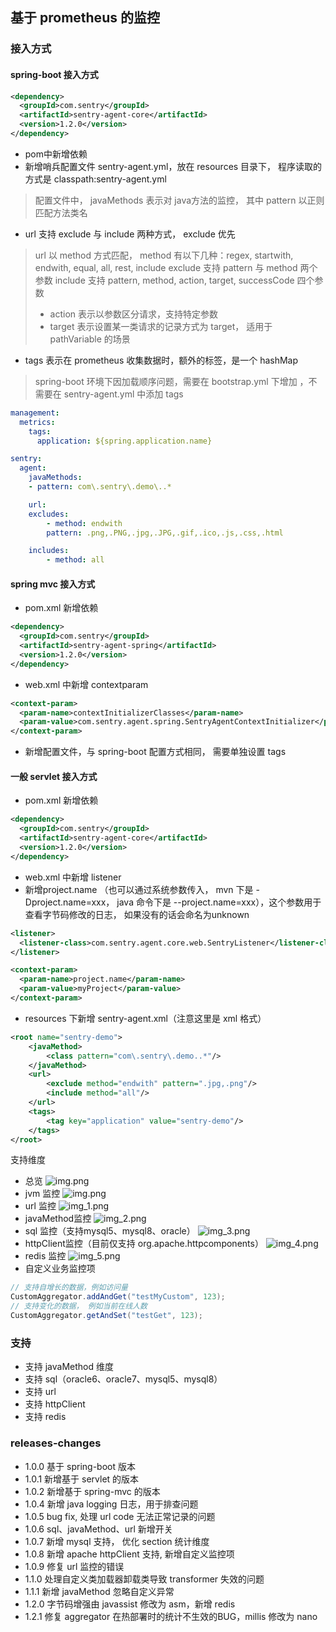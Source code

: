 ## 基于 prometheus 的监控
### 接入方式
#### spring-boot 接入方式

```xml
<dependency>
  <groupId>com.sentry</groupId>
  <artifactId>sentry-agent-core</artifactId>
  <version>1.2.0</version>
</dependency>
```

- pom中新增依赖
- 新增哨兵配置文件 sentry-agent.yml，放在 resources 目录下， 程序读取的方式是 classpath:sentry-agent.yml
> 配置文件中， javaMethods 表示对 java方法的监控， 其中 pattern 以正则匹配方法类名

- url 支持 exclude 与 include 两种方式， exclude 优先
> url 以 method 方式匹配， method 有以下几种：regex, startwith, endwith, equal, all, rest, include
> exclude 支持 pattern 与 method 两个参数
> include 支持 pattern, method, action, target, successCode 四个参数
> - action 表示以参数区分请求，支持特定参数
> - target 表示设置某一类请求的记录方式为 target， 适用于 pathVariable 的场景

- tags 表示在 prometheus 收集数据时，额外的标签，是一个 hashMap
> spring-boot 环境下因加载顺序问题，需要在 bootstrap.yml 下增加 ，不需要在 sentry-agent.yml 中添加 tags

```yaml
management:
  metrics:
    tags:
      application: ${spring.application.name}
```

```yaml
sentry:
  agent:
    javaMethods:
    - pattern: com\.sentry\.demo\..*

    url:
    excludes:
        - method: endwith
        pattern: .png,.PNG,.jpg,.JPG,.gif,.ico,.js,.css,.html

    includes:
        - method: all
```


#### spring mvc 接入方式
- pom.xml 新增依赖

```xml
<dependency>
  <groupId>com.sentry</groupId>
  <artifactId>sentry-agent-spring</artifactId>
  <version>1.2.0</version>
</dependency>
```

- web.xml 中新增 contextparam
```xml
<context-param>
  <param-name>contextInitializerClasses</param-name>
  <param-value>com.sentry.agent.spring.SentryAgentContextInitializer</param-value>
</context-param>
```

- 新增配置文件，与 spring-boot 配置方式相同， 需要单独设置 tags

#### 一般 servlet 接入方式
- pom.xml 新增依赖
```xml
<dependency>
  <groupId>com.sentry</groupId>
  <artifactId>sentry-agent-core</artifactId>
  <version>1.2.0</version>
</dependency>
```

- web.xml 中新增 listener
- 新增project.name （也可以通过系统参数传入， mvn 下是  -Dproject.name=xxx， java 命令下是 --project.name=xxx），这个参数用于查看字节码修改的日志， 如果没有的话会命名为unknown

```xml
<listener>
  <listener-class>com.sentry.agent.core.web.SentryListener</listener-class>
</listener>

<context-param>
  <param-name>project.name</param-name>
  <param-value>myProject</param-value>
</context-param>
```

- resources 下新增  sentry-agent.xml（注意这里是 xml 格式）
```xml
<root name="sentry-demo">
    <javaMethod>
        <class pattern="com\.sentry\.demo..*"/>
    </javaMethod>
    <url>
        <exclude method="endwith" pattern=".jpg,.png"/>
        <include method="all"/>
    </url>
    <tags>
        <tag key="application" value="sentry-demo"/>
    </tags>
</root>
```

支持维度
- 总览
![img.png](https://github.com/moonaries90/simple-sentry/raw/main/imgs/img6.png)
- jvm 监控
![img.png](https://github.com/moonaries90/simple-sentry/raw/main/imgs/img.png)
- url 监控
![img_1.png](https://github.com/moonaries90/simple-sentry/raw/main/imgs/img_1.png)
- javaMethod监控
![img_2.png](https://github.com/moonaries90/simple-sentry/raw/main/imgs/img_2.png)
- sql 监控（支持mysql5、mysql8、oracle）
![img_3.png](https://github.com/moonaries90/simple-sentry/raw/main/imgs/img_3.png)
- httpClient监控（目前仅支持 org.apache.httpcomponents）
![img_4.png](https://github.com/moonaries90/simple-sentry/raw/main/imgs/img_4.png)
- redis 监控
![img_5.png](https://github.com/moonaries90/simple-sentry/raw/main/imgs/img_5.png)
- 自定义业务监控项
```java
// 支持自增长的数据，例如访问量
CustomAggregator.addAndGet("testMyCustom", 123);
// 支持变化的数据， 例如当前在线人数
CustomAggregator.getAndSet("testGet", 123);
```



### 支持
- 支持 javaMethod 维度
- 支持 sql（oracle6、oracle7、mysql5、mysql8）
- 支持 url
- 支持 httpClient
- 支持 redis

### releases-changes
- 1.0.0 基于 spring-boot 版本
- 1.0.1 新增基于 servlet 的版本
- 1.0.2 新增基于 spring-mvc 的版本
- 1.0.4 新增 java logging 日志，用于排查问题
- 1.0.5 bug fix, 处理 url code 无法正常记录的问题
- 1.0.6 sql、javaMethod、url 新增开关
- 1.0.7 新增 mysql 支持， 优化 section 统计维度
- 1.0.8 新增 apache httpClient 支持, 新增自定义监控项
- 1.0.9 修复 url 监控的错误
- 1.1.0 处理自定义类加载器卸载类导致 transformer 失效的问题
- 1.1.1 新增 javaMethod 忽略自定义异常
- 1.2.0 字节码增强由 javassist 修改为 asm，新增 redis
- 1.2.1 修复 aggregator 在热部署时的统计不生效的BUG，millis 修改为 nano
